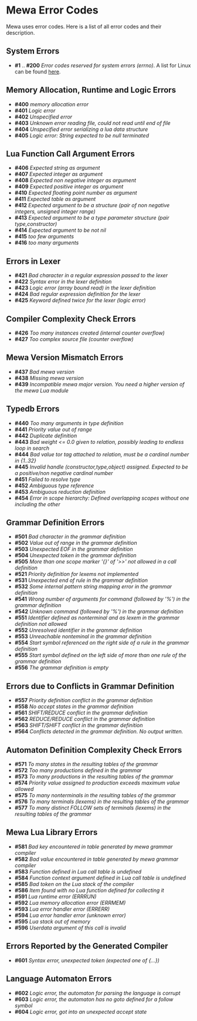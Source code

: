 # Mewa Error Codes
Mewa uses error codes. Here is a list of all error codes and their description.

## System Errors
+ **#1** .. **#200** _Error codes reserved for system errors (errno)_.
A list for Linux can be found [here](https://nuetzlich.net/errno.html).

## Memory Allocation, Runtime and Logic Errors
+ **#400**   _memory allocation error_
+ **#401**   _Logic error_
+ **#402**   _Unspecified error_
+ **#403**   _Unknown error reading file, could not read until end of file_
+ **#404**   _Unspecified error serializing a lua data structure_
+ **#405**   _Logic error: String expected to be null terminated_

## Lua Function Call Argument Errors
+ **#406**   _Expected string as argument_
+ **#407**   _Expected integer as argument_
+ **#408**   _Expected non negative integer as argument_
+ **#409**   _Expected positive integer as argument_
+ **#410**   _Expected floating point number as argument_
+ **#411**   _Expected table as argument_
+ **#412**   _Expected argument to be a structure (pair of non negative integers, unsigned integer range)_
+ **#413**   _Expected argument to be a type parameter structure (pair type,constructor)_
+ **#414**   _Expected argument to be not nil_
+ **#415**   _too few arguments_
+ **#416**   _too many arguments_

## Errors in Lexer
+ **#421**   _Bad character in a regular expression passed to the lexer_
+ **#422**   _Syntax error in the lexer definition_
+ **#423**   _Logic error (array bound read) in the lexer definition_
+ **#424**   _Bad regular expression definition for the lexer_
+ **#425**   _Keyword defined twice for the lexer (logic error)_

## Compiler Complexity Check Errors
+ **#426**   _Too many instances created (internal counter overflow)_
+ **#427**   _Too complex source file (counter overflow)_

## Mewa Version Mismatch Errors
+ **#437**   _Bad mewa version_
+ **#438**   _Missing mewa version_
+ **#439**   _Incompatible mewa major version. You need a higher version of the mewa Lua module_

## Typedb Errors
+ **#440**   _Too many arguments in type definition_
+ **#441**   _Priority value out of range_
+ **#442**   _Duplicate definition_
+ **#443**   _Bad weight <= 0.0 given to relation, possibly leading to endless loop in search_
+ **#444**   _Bad value tor tag attached to relation, must be a cardinal number in {1..32}_
+ **#445**   _Invalid handle (constructor,type,object) assigned. Expected to be a positive/non negative cardinal number_
+ **#451**   _Failed to resolve type_
+ **#452**   _Ambiguous type reference_
+ **#453**   _Ambiguous reduction definition_
+ **#454**   _Error in scope hierarchy: Defined overlapping scopes without one including the other_

## Grammar Definition Errors
+ **#501**   _Bad character in the grammar definition_
+ **#502**   _Value out of range in the grammar definition_
+ **#503**   _Unexpected EOF in the grammar definition_
+ **#504**   _Unexpected token in the grammar definition_
+ **#505**   _More than one scope marker '{}' of '>>' not allowed in a call definition_
+ **#521**   _Priority definition for lexems not implemented_
+ **#531**   _Unexpected end of rule in the grammar definition_
+ **#532**   _Some internal pattern string mapping error in the grammar definition_
+ **#541**   _Wrong number of arguments for command (followed by '%') in the grammar definition_
+ **#542**   _Unknown command (followed by '%') in the grammar definition_
+ **#551**   _Identifier defined as nonterminal and as lexem in the grammar definition not allowed_
+ **#552**   _Unresolved identifier in the grammar definition_
+ **#553**   _Unreachable nonteminal in the grammar definition_
+ **#554**   _Start symbol referenced on the right side of a rule in the grammar definition_
+ **#555**   _Start symbol defined on the left side of more than one rule of the grammar definition_
+ **#556**   _The grammar definition is empty_

## Errors due to Conflicts in Grammar Definition
+ **#557**   _Priority definition conflict in the grammar definition_
+ **#558**   _No accept states in the grammar definition_
+ **#561**   _SHIFT/REDUCE conflict in the grammar definition_
+ **#562**   _REDUCE/REDUCE conflict in the grammar definition_
+ **#563**   _SHIFT/SHIFT conflict in the grammar definition_
+ **#564**   _Conflicts detected in the grammar definition. No output written._

## Automaton Definition Complexity Check Errors
+ **#571**   _To many states in the resulting tables of the grammar_
+ **#572**   _Too many productions defined in the grammar_
+ **#573**   _To many productions in the resulting tables of the grammar_
+ **#574**   _Priority value assigned to production exceeds maximum value allowed_
+ **#575**   _To many nonterminals in the resulting tables of the grammar_
+ **#576**   _To many terminals (lexems) in the resulting tables of the grammar_
+ **#577**   _To many distinct FOLLOW sets of terminals (lexems) in the resulting tables of the grammar_

## Mewa Lua Library Errors
+ **#581**   _Bad key encountered in table generated by mewa grammar compiler_
+ **#582**   _Bad value encountered in table generated by mewa grammar compiler_
+ **#583**   _Function defined in Lua call table is undefined_
+ **#584**   _Function context argument defined in Lua call table is undefined_
+ **#585**   _Bad token on the Lua stack of the compiler_
+ **#586**   _Item found with no Lua function defined for collecting it_
+ **#591**   _Lua runtime error (ERRRUN)_
+ **#592**   _Lua memory allocation error (ERRMEM)_
+ **#593**   _Lua error handler error (ERRERR)_
+ **#594**   _Lua error handler error (unknown error)_
+ **#595**   _Lua stack out of memory_
+ **#596**   _Userdata argument of this call is invalid_

## Errors Reported by the Generated Compiler
+ **#601**   _Syntax error, unexpected token (expected one of {...})_

## Language Automaton Errors
+ **#602**   _Logic error, the automaton for parsing the language is corrupt_
+ **#603**   _Logic error, the automaton has no goto defined for a follow symbol_
+ **#604**   _Logic error, got into an unexpected accept state_

